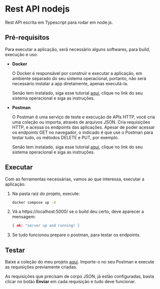 # Rest API nodejs

Rest API escrita em Typescript para rodar em node.js.

## Pré-requisitos
Para executar a aplicação, será necessário alguns softwares, para build, execução e uso.

* **Docker**

    O Docker é responsável por construir e executar a aplicação, em ambiente separado do seu sistema operacional, portanto, não será necessário instalar a app diretamente, apenas executá-la.

    Senão tem instalado, siga esse tutorial [aqui](https://docs.docker.com/desktop/), clique no link do seu sistema operacional e siga as instruções.

* **Postman**

    O Postman é uma serviço de teste e execução de APIs HTTP, você cria uma coleção ou importa, através de arquivos JSON. Cria requisições HTTP, e acessa os endpoints das aplicações. Apesar de poder acessar os endpoints GET no navegador, o indicado é que use o Postman para testar tudo, os métodos DELETE e PUT, por exemplo.

    Senão tem instalado, siga esse tutorial [aqui](https://www.postman.com/downloads/), clique no link do seu sistema operacional e siga as instruções.


## Executar
Com as ferramentas necessárias, vamos ao que interessa, executar a aplicação.

1. Na pasta raiz do projeto, execute:
    ```bash
    docker compose up -d
    ```

2. Vá a https://localhost:5000/ se o build deu certo, deve aparecer a mensagem: 
    ```json
    { ok: "server up and running! }
    ```

3. Se tudo funcionou prepare o postman, para testar os endpoints.

## Testar

Baixe a coleção do meu projeto [aqui](./assets/User%20API.postman_collection.json). Importe-o no seu Postman e execute as requisições previamente criadas.

As requisições que precisam de corpo JSON, já estão configuradas, basta clicar no botão **Enviar** em cada requisição e tudo deve funcionar.
